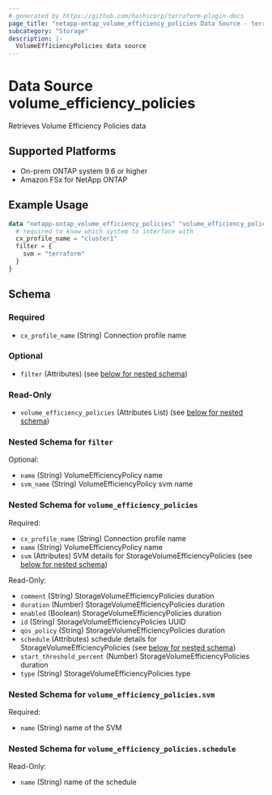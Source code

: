 ```yaml
---
# generated by https://github.com/hashicorp/terraform-plugin-docs
page_title: "netapp-ontap_volume_efficiency_policies Data Source - terraform-provider-netapp-ontap"
subcategory: "Storage"
description: |-
  VolumeEfficiencyPolicies data source
---
```


# Data Source volume_efficiency_policies

Retrieves Volume Efficiency Policies data

## Supported Platforms

* On-prem ONTAP system 9.6 or higher
* Amazon FSx for NetApp ONTAP

## Example Usage

```terraform
data "netapp-ontap_volume_efficiency_policies" "volume_efficiency_policies" {
  # required to know which system to interface with
  cx_profile_name = "cluster1"
  filter = {
    svm = "terraform"
  }
}
```

<!-- schema generated by tfplugindocs -->
## Schema

### Required

- `cx_profile_name` (String) Connection profile name

### Optional

- `filter` (Attributes) (see [below for nested schema](#nestedatt--filter))

### Read-Only

- `volume_efficiency_policies` (Attributes List) (see [below for nested schema](#nestedatt--volume_efficiency_policies))

<a id="nestedatt--filter"></a>

### Nested Schema for `filter`

Optional:

- `name` (String) VolumeEfficiencyPolicy name
- `svm_name` (String) VolumeEfficiencyPolicy svm name


<a id="nestedatt--volume_efficiency_policies"></a>

### Nested Schema for `volume_efficiency_policies`

Required:

- `cx_profile_name` (String) Connection profile name
- `name` (String) VolumeEfficiencyPolicy name
- `svm` (Attributes) SVM details for StorageVolumeEfficiencyPolicies (see [below for nested schema](#nestedatt--volume_efficiency_policies--svm))

Read-Only:

- `comment` (String) StorageVolumeEfficiencyPolicies duration
- `duration` (Number) StorageVolumeEfficiencyPolicies duration
- `enabled` (Boolean) StorageVolumeEfficiencyPolicies duration
- `id` (String) StorageVolumeEfficiencyPolicies UUID
- `qos_policy` (String) StorageVolumeEfficiencyPolicies duration
- `schedule` (Attributes) schedule details for StorageVolumeEfficiencyPolicies (see [below for nested schema](#nestedatt--volume_efficiency_policies--schedule))
- `start_threshold_percent` (Number) StorageVolumeEfficiencyPolicies duration
- `type` (String) StorageVolumeEfficiencyPolicies type

<a id="nestedatt--volume_efficiency_policies--svm"></a>

### Nested Schema for `volume_efficiency_policies.svm`

Required:

- `name` (String) name of the SVM

<a id="nestedatt--volume_efficiency_policies--schedule"></a>

### Nested Schema for `volume_efficiency_policies.schedule`

Read-Only:

- `name` (String) name of the schedule
